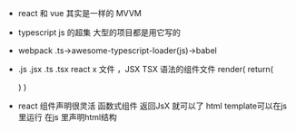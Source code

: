 - react 和 vue 其实是一样的 MVVM
- typescript js 的超集 大型的项目都是用它写的
- webpack .ts->awesome-typescript-loader(js)->babel

- .js .jsx  .ts  .tsx
  react x 文件 ，JSX TSX 语法的组件文件
  render(
    return(
      <div />
    )
  )
- react 组件声明很灵活
函数式组件 返回JsX 就可以了
  html template可以在js 里运行
  在js 里声明html结构